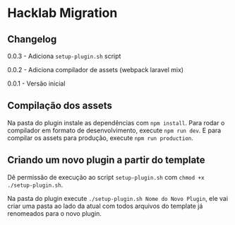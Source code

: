 # Hacklab Migration

## Changelog

0.0.3 - Adiciona `setup-plugin.sh` script

0.0.2 - Adiciona compilador de assets (webpack laravel mix)

0.0.1 - Versão inicial

## Compilação dos assets

Na pasta do plugin instale as dependências com `npm install`. Para rodar o compilador em formato de desenvolvimento, execute `npm run dev`. E para compilar os assets para produção, execute `npm run production`.

## Criando um novo plugin a partir do template

Dê permissão de execução ao script `setup-plugin.sh` com `chmod +x ./setup-plugin.sh`.

Na pasta do plugin execute `./setup-plugin.sh Nome do Novo Plugin`, ele vai criar uma pasta ao lado da atual com todos arquivos do template já renomeados para o novo plugin.
